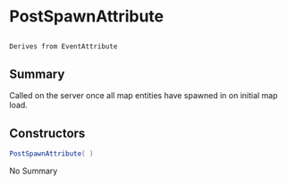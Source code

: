 # PostSpawnAttribute

## 
```c#
Derives from EventAttribute
```

## Summary

Called on the server once all map entities have spawned in on initial map load.
## Constructors

```c#
PostSpawnAttribute( ) 
```
No Summary
